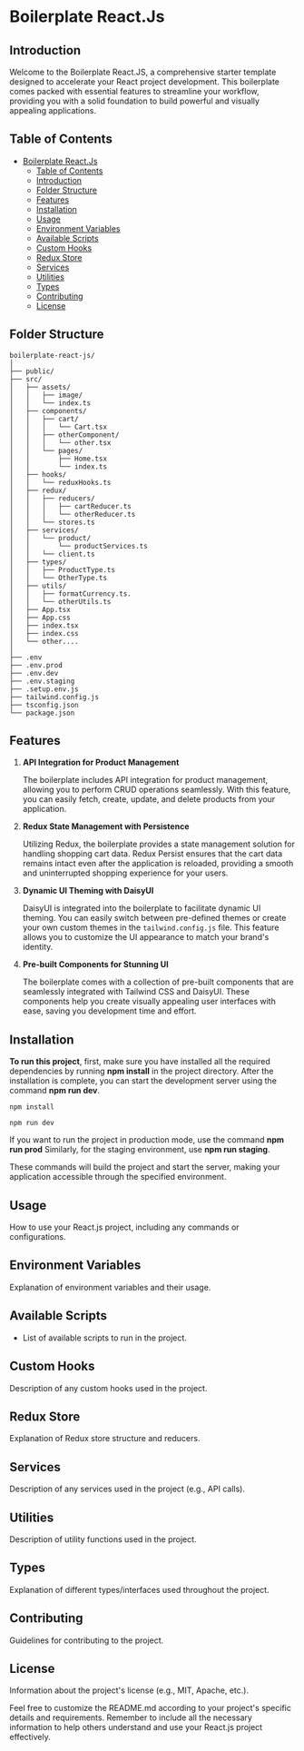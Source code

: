 # Boilerplate React.Js
## Introduction

Welcome to the Boilerplate React.JS, a comprehensive starter template designed to accelerate your React project development. This boilerplate comes packed with essential features to streamline your workflow, providing you with a solid foundation to build powerful and visually appealing applications.

## Table of Contents

- [Boilerplate React.Js](#project-name)
  - [Table of Contents](#table-of-contents)
  - [Introduction](#introduction)
  - [Folder Structure](#folder-structure)
  - [Features](#features)
  - [Installation](#installation)
  - [Usage](#usage)
  - [Environment Variables](#environment-variables)
  - [Available Scripts](#available-scripts)
  - [Custom Hooks](#custom-hooks)
  - [Redux Store](#redux-store)
  - [Services](#services)
  - [Utilities](#utilities)
  - [Types](#types)
  - [Contributing](#contributing)
  - [License](#license)

## Folder Structure

```plaintext
boilerplate-react-js/
│
├── public/
├── src/
│   ├── assets/
│   │   ├── image/
│   │   └── index.ts
│   ├── components/
│   │   ├── cart/
│   │   │   └── Cart.tsx
│   │   ├── otherComponent/
│   │   │   └── other.tsx
│   │   └── pages/
│   │       ├── Home.tsx
│   │       └── index.ts
│   ├── hooks/
│   │   └── reduxHooks.ts
│   ├── redux/
│   │   ├── reducers/
│   │   │   ├── cartReducer.ts
│   │   │   └── otherReducer.ts
│   │   └── stores.ts
│   ├── services/
│   │   └── product/
│   │       └── productServices.ts
│   │   └── client.ts
│   ├── types/
│   │   ├── ProductType.ts
│   │   └── OtherType.ts
│   ├── utils/
│   │   ├── formatCurrency.ts.
│   │   └── otherUtils.ts
│   ├── App.tsx
│   ├── App.css
│   ├── index.tsx
│   ├── index.css
│   └── other....
│
├── .env
├── .env.prod
├── .env.dev
├── .env.staging
├── .setup.env.js
├── tailwind.config.js
├── tsconfig.json
└── package.json
```

## Features
1. **API Integration for Product Management**

   The boilerplate includes API integration for product management, allowing you to perform CRUD operations seamlessly. With this feature, you can easily fetch, create, update, and delete products from your application.

2. **Redux State Management with Persistence**

   Utilizing Redux, the boilerplate provides a state management solution for handling shopping cart data. Redux Persist ensures that the cart data remains intact even after the application is reloaded, providing a smooth and uninterrupted shopping experience for your users.

3. **Dynamic UI Theming with DaisyUI**

   DaisyUI is integrated into the boilerplate to facilitate dynamic UI theming. You can easily switch between pre-defined themes or create your own custom themes in the `tailwind.config.js` file. This feature allows you to customize the UI appearance to match your brand's identity.

4. **Pre-built Components for Stunning UI**

   The boilerplate comes with a collection of pre-built components that are seamlessly integrated with Tailwind CSS and DaisyUI. These components help you create visually appealing user interfaces with ease, saving you development time and effort.

## Installation

**To run this project**, first, make sure you have installed all the required dependencies by running **npm install** in the project directory. After the installation is complete, you can start the development server using the command **npm run dev**.

```
npm install
```
```
npm run dev
```
If you want to run the project in production mode, use the command **npm run prod** Similarly, for the staging environment, use **npm run staging**.

These commands will build the project and start the server, making your application accessible through the specified environment.

## Usage

How to use your React.js project, including any commands or configurations.

## Environment Variables

Explanation of environment variables and their usage.

## Available Scripts

- List of available scripts to run in the project.

## Custom Hooks

Description of any custom hooks used in the project.

## Redux Store

Explanation of Redux store structure and reducers.

## Services

Description of any services used in the project (e.g., API calls).

## Utilities

Description of utility functions used in the project.

## Types

Explanation of different types/interfaces used throughout the project.

## Contributing

Guidelines for contributing to the project.

## License

Information about the project's license (e.g., MIT, Apache, etc.).

Feel free to customize the README.md according to your project's specific details and requirements. Remember to include all the necessary information to help others understand and use your React.js project effectively.
